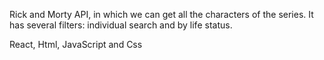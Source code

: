 Rick and Morty API, in which we can get all the characters of the series. It has several filters:  individual search and by life status.

React, Html, JavaScript and Css
